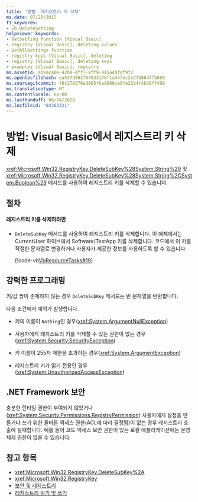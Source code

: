 ```yaml
---
title: '방법: 레지스트리 키 삭제'
ms.date: 07/20/2015
f1_keywords:
- vb.DeleteSetting
helpviewer_keywords:
- GetSetting function [Visual Basic]
- registry [Visual Basic], deleting values
- GetAllSettings function
- registry keys [Visual Basic], deleting
- registry [Visual Basic], deleting keys
- examples [Visual Basic], registry
ms.assetid: ab9aca0e-42b0-4ff7-8ff9-845a4bfdf9f2
ms.openlocfilehash: ea537d302f64933176f1a44fec2e27b804ff5809
ms.sourcegitcommit: f8c270376ed905f6a8896ce0fe25b4f4b38ff498
ms.translationtype: HT
ms.contentlocale: ko-KR
ms.lasthandoff: 06/04/2020
ms.locfileid: "84363321"
---
```

# <a name="how-to-delete-a-registry-key-in-visual-basic"></a>방법: Visual Basic에서 레지스트리 키 삭제

<xref:Microsoft.Win32.RegistryKey.DeleteSubKey%28System.String%29> 및 <xref:Microsoft.Win32.RegistryKey.DeleteSubKey%28System.String%2CSystem.Boolean%29> 메서드를 사용하여 레지스트리 키를 삭제할 수 있습니다.  
  
## <a name="procedure"></a>절차  
  
#### <a name="to-delete-a-registry-key"></a>레지스트리 키를 삭제하려면  
  
- `DeleteSubKey` 메서드를 사용하여 레지스트리 키를 삭제합니다. 이 예제에서는 CurrentUser 하이브에서 Software/TestApp 키를 삭제합니다. 코드에서 이 키를 적절한 문자열로 변경하거나 사용자가 제공한 정보를 사용하도록 할 수 있습니다.  
  
     [!code-vb[VbResourceTasks#19](~/samples/snippets/visualbasic/VS_Snippets_VBCSharp/VbResourceTasks/VB/Class1.vb#19)]  
  
## <a name="robust-programming"></a>강력한 프로그래밍  

 키/값 쌍이 존재하지 않는 경우 `DeleteSubKey` 메서드는 빈 문자열을 반환합니다.  
  
 다음 조건에서 예외가 발생합니다.  
  
- 키의 이름이 `Nothing`인 경우(<xref:System.ArgumentNullException>)  
  
- 사용자에게 레지스트리 키를 삭제할 수 있는 권한이 없는 경우(<xref:System.Security.SecurityException>)  
  
- 키 이름이 255자 제한을 초과하는 경우(<xref:System.ArgumentException>)  
  
- 레지스트리 키가 읽기 전용인 경우(<xref:System.UnauthorizedAccessException>)  
  
## <a name="net-framework-security"></a>.NET Framework 보안  

 충분한 런타임 권한이 부여되지 않았거나(<xref:System.Security.Permissions.RegistryPermission>) 사용자에게 설정을 만들거나 쓰기 위한 올바른 액세스 권한(ACL에 따라 결정됨)이 없는 경우 레지스트리 호출에 실패합니다. 예를 들어 코드 액세스 보안 권한이 있는 로컬 애플리케이션에는 운영 체제 권한이 없을 수 있습니다.  
  
## <a name="see-also"></a>참고 항목

- <xref:Microsoft.Win32.RegistryKey.DeleteSubKey%2A>
- <xref:Microsoft.Win32.RegistryKey>
- [보안 및 레지스트리](security-and-the-registry.md)
- [레지스트리 읽기 및 쓰기](reading-from-and-writing-to-the-registry.md)
